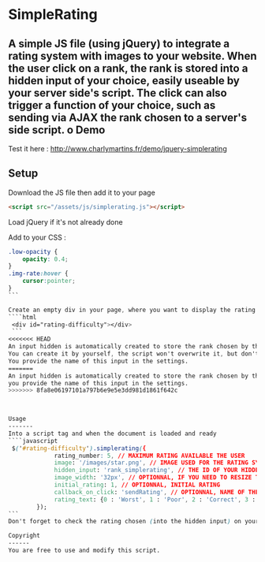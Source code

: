 SimpleRating
=============

A simple JS file (using jQuery) to integrate a rating system with images to your website.
When the user click on a rank, the rank is stored into a hidden input of your choice, easily useable by your server side's script.
The click can also trigger a function of your choice, such as sending via AJAX the rank chosen to a server's side script. 
o
Demo
----
Test it here :
http://www.charlymartins.fr/demo/jquery-simplerating

Setup
-----
Download the JS file then add it to your page
```html
<script src="/assets/js/simplerating.js"></script>
```
Load jQuery if it's not already done

Add to your CSS :
````css
.low-opacity {
    opacity: 0.4;
}
.img-rate:hover {
    cursor:pointer;
}
```

Create an empty div in your page, where you want to display the rating system
````html
 <div id="rating-difficulty"></div>
 ```
<<<<<<< HEAD
An input hidden is automatically created to store the rank chosen by the user.
You can create it by yourself, the script won't overwrite it, but don't forget the "autocomplete" attribute to avoid problem with Firefox.
You provide the name of this input in the settings.
=======
An input hidden is automatically created to store the rank chosen by the user,
you provide the name of this input in the settings.
>>>>>>> 8fa8e06197101a797b6e9e5e3dd981d1861f642c
 


Usage
-------
Into a script tag and when the document is loaded and ready
````javascript
 $('#rating-difficulty').simplerating({
             rating_number: 5, // MAXIMUM RATING AVAILABLE THE USER
             image: '/images/star.png', // IMAGE USED FOR THE RATING SYSTEM
             hidden_input: 'rank_simplerating', // THE ID OF YOUR HIDDEN INPUT CONTAINING THE USER'S CHOICE
             image_width: '32px', // OPTIONNAL, IF YOU NEED TO RESIZE THE IMAGE
             initial_rating: 1, // OPTIONNAL, INITIAL RATING
             callback_on_click: 'sendRating', // OPTIONNAL, NAME OF THE FUNCTION WITHOUT () CALLED WHEN THE USER CLICK ON A RATING
			 rating_text: {0 : 'Worst', 1 : 'Poor', 2 : 'Correct', 3 : 'Not bad', 4 : 'Great', 5 : 'Awesome'} // TEXT DISPLAYED ACCORDING TO THE RATING CHOSEN
        });
```
Don't forget to check the rating chosen (into the hidden input) on your server side's script

Copyright
------
You are free to use and modify this script.


